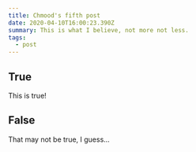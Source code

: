 ```yaml
---
title: Chmood's fifth post
date: 2020-04-10T16:00:23.390Z
summary: This is what I believe, not more not less.
tags:
  - post
---
```

## True

This is true!

## False

That may not be true, I guess...